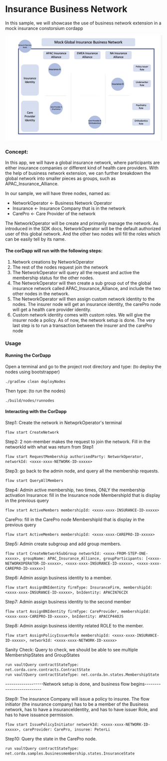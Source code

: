# Insurance Business Network


In this sample, we will showcase the use of business network extension in a mock insurance constorsium cordapp

<p align="center">
  <img src="./MockDiagram.jpeg" alt="Corda">
</p>

### Concept:
In this app, we will have a global insurance network, where participants are either insurance companies or different kind of health care providers.
With the help of business network extension, we can further breakdown the global network into smaller pieces as groups, such as APAC_Insurance_Alliance.

In our sample, we will have three nodes, named as:
* NetworkOperator <- Business Network Operator
* Insurance <- Insurance Company that is in the network
* CarePro <- Care Provider of the network

The NetworkOperator will be create and primarily manage the network. As introduced in the SDK docs, NetworkOperator will be the default authorized user of this global network. And the other two nodes will fill the roles which can be easily tell by its name.

#### The corDapp will run with the following steps:
1. Network creations by NetworkOperator
2. The rest of the nodes request join the network
3. The NetworkOperator will query all the request and active the membership status for the other nodes.
4. The NetworkOperator will then create a sub group out of the global insurance network called APAC_Insurance_Alliance, and include the two other nodes in the network.
5. The NetworkOperator will then assign custom network identity to the nodes. The insurer node will get an insurance identity, the carePro node will get a health care provider identity.
6. Custom network identity comes with custom roles. We will give the insurer node a policy.
   As of now, the network setup is done. The very last step is to run a transaction between the insurer and the carePro node

### Usage

#### Running the CorDapp

Open a terminal and go to the project root directory and type: (to deploy the nodes using bootstrapper)
```
./gradlew clean deployNodes
```
Then type: (to run the nodes)
```
./build/nodes/runnodes
```
#### Interacting with the CorDapp

Step1: Create the network in NetwprkOperator's terminal
```
flow start CreateNetwork
```

Step2: 2 non-member makes the request to join the network. Fill in the networkId with what was return from Step1
```
flow start RequestMembership authorisedParty: NetworkOperator, networkId: <xxxx-xxxx-NETWORK-ID-xxxxx>
```
Step3: go back to the admin node, and query all the membership requests.
```
flow start QueryAllMembers
```
Step4: Admin active membership, two times, ONLY the membership activation
Insurance: fill in the Insurance node MembershipId that is display in the previous query
```
flow start ActiveMembers membershipId: <xxxx-xxxx-INSURANCE-ID-xxxxx>
```
CarePro: fill in the CarePro node MembershipId that is display in the previous query
```
flow start ActiveMembers membershipId: <xxxx-xxxx-CAREPRO-ID-xxxxx>
```

Step5: Admin create subgroup and add group members. 
```
flow start CreateNetworkSubGroup networkId: <xxxx-FROM-STEP-ONE-xxxxx>, groupName: APAC_Insurance_Alliance, groupParticipants: [<xxxx-NETWORKOPERATOR-ID-xxxxx>, <xxxx-xxxx-INSURANCE-ID-xxxxx>, <xxxx-xxxx-CAREPRO-ID-xxxxx>]
```
Step6: Admin assign business identity to a member. 
```
flow start AssignBNIdentity firmType: InsuranceFirm, membershipId: <xxxx-xxxx-INSURANCE-ID-xxxxx>, bnIdentity: APACIN76CZX
```
Step7: Admin assign business identity to the second member 
```
flow start AssignBNIdentity firmType: CareProvider, membershipId: <xxxx-xxxx-CAREPRO-ID-xxxxx>, bnIdentity: APACCP44OJS
```
Step8: Admin assign business identity related ROLE to the member.
```
flow start AssignPolicyIssuerRole membershipId: <xxxx-xxxx-INSURANCE-ID-xxxxx>, networkId: <xxxx-xxxx-NETWORK-ID-xxxxx>
```
Sanity Check: Query to check, we should be able to see multiple MembershipStates and GroupStates
```
run vaultQuery contractStateType: net.corda.core.contracts.ContractState
run vaultQuery contractStateType: net.corda.bn.states.MembershipState
```
-------------------Network setup is done, and business flow begins--------------------------

Step9: The insurance Company will issue a policy to insuree. The flow initiator (the insurance company) has to be a member of the Business network, has to have a insuranceIdentity, and has to have issuer Role, and has to have issuance permission.
```
flow start IssuePolicyInitiator networkId: <xxxx-xxxx-NETWORK-ID-xxxxx>, careProvider: CarePro, insuree: PeterLi
```
Step10: Query the state in the CarePro node.
```
run vaultQuery contractStateType: net.corda.samples.businessmembership.states.InsuranceState
```
